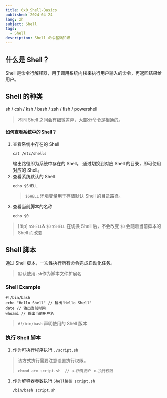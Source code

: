 ```yaml
---
title: 0x0_Shell-Basics
published: 2024-04-24
lang: zh
subject: Shell
tags:
  - Shell
description: Shell 命令基础知识
---
```


## 什么是 Shell？ 
Shell 是命令行解释器，用于调用系统内核来执行用户输入的命令，再返回结果给用户。 

## Shell 的种类
sh / csh / ksh / bash / zsh / fish / powershell
> 不同 Shell 之间会有细微差异，大部分命令是相通的。
#### 如何查看系统中的 Shell？
1. 查看系统中存在的 Shell
	```shell
	cat /etc/shells
	```
	输出路径即为系统中存在的 Shell。
	通过切换到对应 Shell 的目录，即可使用对应的 Shell。
2. 查看系统默认的 Shell
	```shell
	echo $SHELL
	```
	>  `$SHELL` 环境变量用于存储默认 Shell 的目录路径。
3. 查看当前脚本的名称
	```shell
	echo $0
	```
> [!tip] `$SHELL`& `$0`
> `$SHELL` 在切换 Shell 后，不会改变
> `$0` 会随着当前脚本的 Shell 而改变

## Shell 脚本
通过 Shell 脚本，一次性执行所有命令完成自动化任务。
> 默认使用`.sh`作为脚本文件扩展名
### Shell Example
```shell
#!/bin/bash
echo "Hello Shell" // 输出'Hello Shell'
date // 输出当前时间
whoami // 输出当前用户名
```
> `#!/bin/bash` 声明使用的 Shell 版本

### 执行 Shell 脚本
1. 作为可执行程序执行 `./script.sh` 
> 该方式执行需要注意设置执行权限。
> ```shell
> chmod a+x script.sh  // a-所有用户 x-执行权限
>```

1. 作为解释器参数执行 `Shell路径 script.sh` 
	```shell
	/bin/bash script.sh
	```
